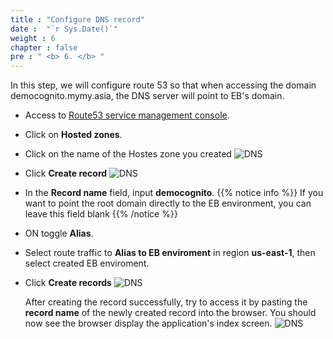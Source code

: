 ```yaml
---
title : "Configure DNS record"
date :  "`r Sys.Date()`" 
weight : 6
chapter : false
pre : " <b> 6. </b> "
---
```



   In this step, we will configure route 53 so that when accessing the domain democognito.mymy.asia, the DNS server will point to EB's domain.
  + Access to [Route53 service management console](https://console.aws.amazon.com/route53/v2/home).
  + Click on **Hosted zones**.
  + Click on the name of the Hostes zone you created
![DNS](/images/6.dns/001.png)
  + Click **Create record**
  ![DNS](/images/6.dns/002.png)
  + In the **Record name** field, input **democognito**.
  {{% notice info %}}
  If you want to point the root domain directly to the EB environment, you can leave this field blank
  {{% /notice %}}
  + ON toggle **Alias**.
  + Select route traffic to **Alias to EB enviroment** in region **us-east-1**, then select created EB enviroment.
  + Click **Create records**
  ![DNS](/images/6.dns/003.png)

      After creating the record successfully, try to access it by pasting the **record name** of the newly created record into the browser.
      You should now see the browser display the application's index screen.
     ![DNS](/images/6.dns/004.png)
 
